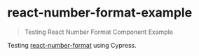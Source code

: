 # react-number-format-example

> Testing React Number Format Component Example

Testing [react-number-format](https://github.com/s-yadav/react-number-format#readme) using Cypress.
